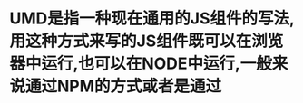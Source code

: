 # UMD是指一种现在通用的JS组件的写法,用这种方式来写的JS组件既可以在浏览器中运行,也可以在NODE中运行,一般来说通过NPM的方式或者是通过<script>
标签引入的方式都可以加载,这也是现在一些出名的库用的较多的方法.

```
(function (window, factory) {
    if (typeof exports === 'object') {
    
        module.exports = factory();
    } else if (typeof define === 'function' && define.amd) {
    
        define(factory);
    } else {
    
        window.eventUtil = factory();
    }
})(this, function () {
    //module ...
});
```
